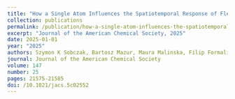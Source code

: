 ```yaml
---
title: "How a Single Atom Influences the Spatiotemporal Response of Flexible MOFs: Insights from Theory and Experiment"
collection: publications
permalink: /publication/how-a-single-atom-influences-the-spatiotemporal-response-of-/
excerpt: "Journal of the American Chemical Society, 2025"
date: 2025-01-01
year: "2025"
authors: Szymon K Sobczak, Bartosz Mazur, Maura Malinska, Filip Formalik, Volodymyr Bon, Azat Khadiev, Stefan Kaskel, Bogdan Kuchta, Agnieszka M Janiak, Kornel Roztocki
journal: Journal of the American Chemical Society
volume: 147
number: 25
pages: 21575-21585
doi: /10.1021/jacs.5c02552
---
```

